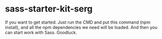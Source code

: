# sass-starter-kit-serg

If you want to get started. Just run the CMD and put this command (npm install), and all the npm dependencies we need will be loaded. 
And then you can start work with Sass. Goodluck. 
